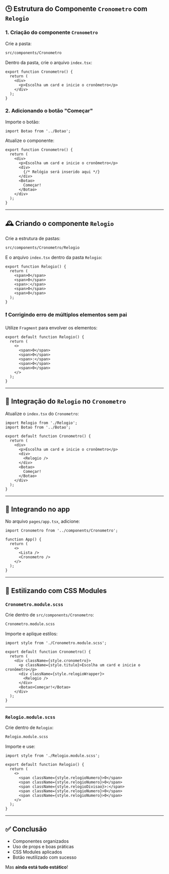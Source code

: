 
## 🕒 Estrutura do Componente `Cronometro` com `Relogio`

### 1. Criação do componente `Cronometro`

Crie a pasta:  
```bash
src/components/Cronometro
```

Dentro da pasta, crie o arquivo `index.tsx`:

```tsx
export function Cronometro() {
  return (
    <div>
      <p>Escolha um card e inicie o cronômetro</p>
    </div>
  );
}
```

### 2. Adicionando o botão "Começar"

Importe o botão:

```tsx
import Botao from '../Botao';
```

Atualize o componente:

```tsx
export function Cronometro() {
  return (
    <div>
      <p>Escolha um card e inicie o cronômetro</p>
      <div>
        {/* Relógio será inserido aqui */}
      </div>
      <Botao>
        Começar!
      </Botao>
    </div>
  );
}
```

---

## 🕰️ Criando o componente `Relogio`

Crie a estrutura de pastas:

```bash
src/components/Cronometro/Relogio
```

E o arquivo `index.tsx` dentro da pasta `Relogio`:

```tsx
export function Relogio() {
  return (
    <span>0</span>
    <span>0</span>
    <span>:</span>
    <span>0</span>
    <span>0</span>
  );
}
```

### ❗ Corrigindo erro de múltiplos elementos sem pai

Utilize `Fragment` para envolver os elementos:

```tsx
export default function Relogio() {
  return (
    <>
      <span>0</span>
      <span>0</span>
      <span>:</span>
      <span>0</span>
      <span>0</span>
    </>
  );
}
```

---

## 🔗 Integração do `Relogio` no `Cronometro`

Atualize o `index.tsx` do `Cronometro`:

```tsx
import Relogio from './Relogio';
import Botao from '../Botao';

export default function Cronometro() {
  return (
    <div>
      <p>Escolha um card e inicie o cronômetro</p>
      <div>
        <Relogio />
      </div>
      <Botao>
        Começar!
      </Botao>
    </div>
  );
}
```

---

## 🧩 Integrando no app

No arquivo `pages/app.tsx`, adicione:

```tsx
import Cronometro from '../components/Cronometro';

function App() {
  return (
    <>
      <Lista />
      <Cronometro />
    </>
  );
}
```

---

## 🎨 Estilizando com CSS Modules

### `Cronometro.module.scss`

Crie dentro de `src/components/Cronometro`:

```bash
Cronometro.module.scss
```

Importe e aplique estilos:

```tsx
import style from './Cronometro.module.scss';

export default function Cronometro() {
  return (
    <div className={style.cronometro}>
      <p className={style.titulo}>Escolha um card e inicie o cronômetro</p>
      <div className={style.relogioWrapper}>
        <Relogio />
      </div>
      <Botao>Começar!</Botao>
    </div>
  );
}
```

---

### `Relogio.module.scss`

Crie dentro de `Relogio`:

```bash
Relogio.module.scss
```

Importe e use:

```tsx
import style from './Relogio.module.scss';

export default function Relogio() {
  return (
    <>
      <span className={style.relogioNumero}>0</span>
      <span className={style.relogioNumero}>0</span>
      <span className={style.relogioDivisao}>:</span>
      <span className={style.relogioNumero}>0</span>
      <span className={style.relogioNumero}>0</span>
    </>
  );
}
```

---

## ✅ Conclusão

- Componentes organizados
- Uso de props e boas práticas
- CSS Modules aplicados
- Botão reutilizado com sucesso

Mas **ainda está tudo estático**!  


